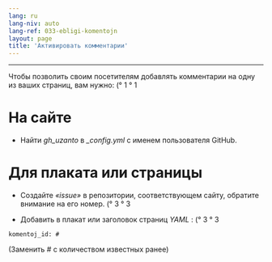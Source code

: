 ```yaml
---
lang: ru
lang-niv: auto
lang-ref: 033-ebligi-komentojn
layout: page
title: 'Активировать комментарии'
---
```


---

Чтобы позволить своим посетителям добавлять комментарии на одну из ваших страниц, вам нужно: (° 1 ° 1

# На сайте
 * Найти _gh\_uzanto_ в _\_config.yml_ с именем пользователя GitHub.



# Для плаката или страницы
 * Создайте _«issue»_ в репозитории, соответствующем сайту, обратите внимание на его номер. (° 3 ° 3



 * Добавить в плакат или заголовок страниц _YAML_ : (° 3 ° 3  



```
komentoj_id: #
```
(Заменить _#_ с количеством известных ранее)
